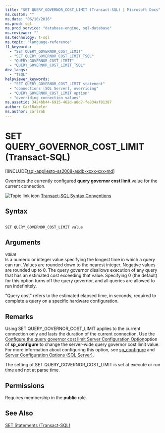 ```yaml
---
title: "SET QUERY_GOVERNOR_COST_LIMIT (Transact-SQL) | Microsoft Docs"
ms.custom: ""
ms.date: "06/10/2016"
ms.prod: sql
ms.prod_service: "database-engine, sql-database"
ms.reviewer: ""
ms.technology: t-sql
ms.topic: "language-reference"
f1_keywords: 
  - "SET QUERY_GOVERNOR_COST_LIMIT"
  - "SET_QUERY_GOVERNOR_COST_LIMIT_TSQL"
  - "QUERY_GOVERNOR_COST_LIMIT"
  - "QUERY_GOVERNOR_COST_LIMIT_TSQL"
dev_langs: 
  - "TSQL"
helpviewer_keywords: 
  - "SET QUERY_GOVERNOR_COST_LIMIT statement"
  - "connections [SQL Server], overriding"
  - "QUERY_GOVERNOR_COST_LIMIT option"
  - "overriding connection values"
ms.assetid: 3424bb44-6915-462d-a8d7-fe834af81387
author: CarlRabeler
ms.author: carlrab
---
```

# SET QUERY_GOVERNOR_COST_LIMIT (Transact-SQL)
[!INCLUDE[tsql-appliesto-ss2008-asdb-xxxx-xxx-md](../../includes/tsql-appliesto-ss2008-asdb-xxxx-xxx-md.md)]

  Overrides the currently configured **query governor cost limit** value for the current connection.  
  
 ![Topic link icon](../../database-engine/configure-windows/media/topic-link.gif "Topic link icon") [Transact-SQL Syntax Conventions](../../t-sql/language-elements/transact-sql-syntax-conventions-transact-sql.md)  
  
## Syntax  
  
```syntaxsql
  
SET QUERY_GOVERNOR_COST_LIMIT value  
```  
  
## Arguments  
 *value*  
 Is a numeric or integer value specifying the longest time in which a query can run. Values are rounded down to the nearest integer. Negative values are rounded up to 0. The query governor disallows execution of any query that has an estimated cost exceeding that value. Specifying 0 (the default) for this option turns off the query governor, and all queries are allowed to run indefinitely.  
  
 "Query cost" refers to the estimated elapsed time, in seconds, required to complete a query on a specific hardware configuration.  
  
## Remarks  
 Using SET QUERY_GOVERNOR_COST_LIMIT applies to the current connection only and lasts the duration of the current connection. Use the [Configure the query governor cost limit Server Configuration Option](../../database-engine/configure-windows/configure-the-query-governor-cost-limit-server-configuration-option.md)option of **sp_configure** to change the server-wide query governor cost limit value. For more information about configuring this option, see [sp_configure](../../relational-databases/system-stored-procedures/sp-configure-transact-sql.md) and [Server Configuration Options &#40;SQL Server&#41;](../../database-engine/configure-windows/server-configuration-options-sql-server.md).  
  
 The setting of SET QUERY_GOVERNOR_COST_LIMIT is set at execute or run time and not at parse time.  
  
## Permissions  
 Requires membership in the **public** role.  
  
## See Also  
 [SET Statements &#40;Transact-SQL&#41;](../../t-sql/statements/set-statements-transact-sql.md)  
  
  
